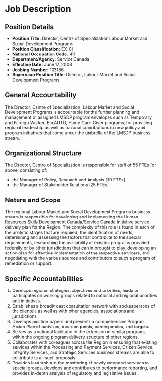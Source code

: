 # Job Description

## Position Details

*   **Position Title:** Director, Centre of Specialization Labour Market and Social Development Programs
*   **Position Classification:** EX-01
*   **National Occupation Code:** 411
*   **Department/Agency:** Service Canada
*   **Effective Date:** June 17, 2008
*   **Jobbing Number:** 103186
*   **Supervisor Position Title:** Director, Labour Market and Social Development Programs

## General Accountability

The Director, Centre of Specialization, Labour Market and Social Development Programs is accountable for the further planning and management of assigned LMSDP program envelopes such as Temporary and Foreign Worker, EcoAUTO, Home Care-Giver programs; for providing regional leadership as well as national contributions to new policy and program initiatives that come under the umbrella of the LMSDP business stream.

## Organizational Structure

The Director, Centre of Specialization is responsible for staff of 55 FTEs [or above] consisting of:
*   the Manager of Policy, Research and Analysis [30 FTEs]
*   the Manager of Stakeholder Relations [25 FTEs]

## Nature and Scope

The regional Labour Market and Social Development Programs business stream is responsible for developing and implementing the Human Resources Skills Development Canada/Service Canada Initiative service delivery plan for the Region. The complexity of this role is found in each of the analytic stages that are required; the identification of needs, determining and assessing the factors that contribute to the special requirements, researching the availability of existing programs provided federally or by other jurisdictions that can in brought to play; developing an action plan for effective implementation of the respective servicers, and negotiating with the various sources and contributors to such a program of remediation or support.

## Specific Accountabilities

1.  Develops regional strategies, objectives and priorities; leads or participates on working groups related to national and regional priorities and initiatives.
2.  Establishes a broadly cast consultation network with spokespersons of the clientele as well as with other agencies, associations and jurisdictions.
3.  Develops position papers and presents a comprehensive Program Action Plan of activities, decision points, contingencies, and targets.
4.  Serves as a national facilitator in the extension of similar programs within the ongoing program delivery structure of other regions.
5.  Collaborates with colleagues across the Region in ensuring that existing services within the Processing and Payment Services, Citizen Service, Integrity Services, and Strategic Services business streams are able to contribute to all such proposals.
6.  Provides leadership in the monitoring of newly extended services to special groups, develops and contributes to performance reporting, and provides in-depth analysis of regulatory and legislative issues.
